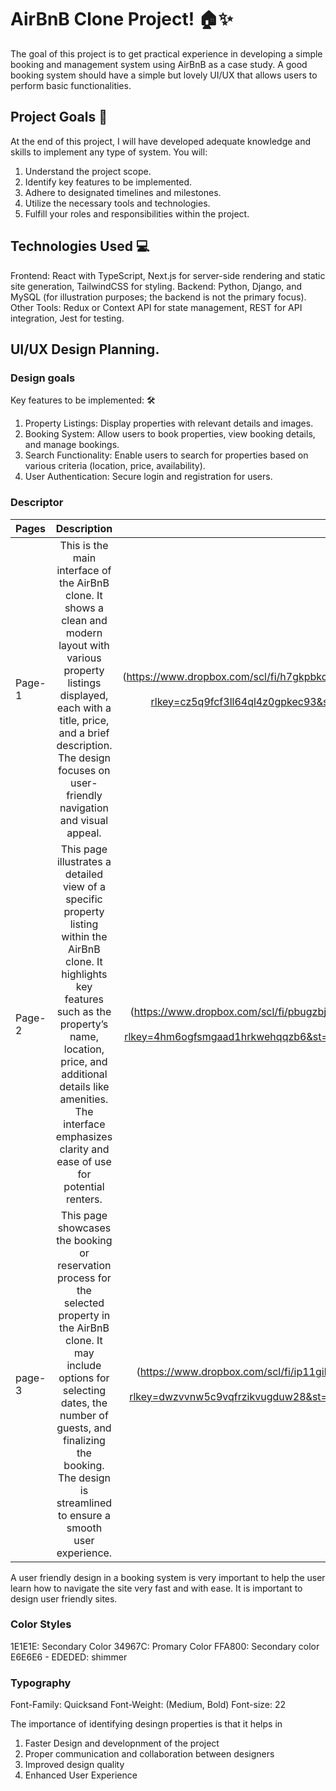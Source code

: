 # AirBnB Clone Project! 🏠✨
The goal of this project is to get practical experience in developing a simple booking and management system using AirBnB as a case study. 
A good booking system should have a simple but lovely UI/UX that allows users to perform basic functionalities.

## Project Goals 🎯
At the end of this project, I will have developed adequate knowledge and skills to implement any type of system. You will:

1. Understand the project scope.
2. Identify key features to be implemented.
3. Adhere to designated timelines and milestones.
4. Utilize the necessary tools and technologies.
5. Fulfill your roles and responsibilities within the project.

## Technologies Used 💻

Frontend: React with TypeScript, Next.js for server-side rendering and static site generation, TailwindCSS for styling.
Backend: Python, Django, and MySQL (for illustration purposes; the backend is not the primary focus).
Other Tools: Redux or Context API for state management, REST for API integration, Jest for testing.

## UI/UX Design Planning.

### Design goals
Key features to be implemented: 🛠️
1. Property Listings: Display properties with relevant details and images.
2. Booking System: Allow users to book properties, view booking details, and manage bookings.
3. Search Functionality: Enable users to search for properties based on various criteria (location, price, availability).
4. User Authentication: Secure login and registration for users.


### Descriptor

| Pages	 | Description | UI |
|:-------------|:--------------:|--------------:|
| Page-1 | This is the main interface of the AirBnB clone. It shows a clean and modern layout with various property listings displayed, each with a  title, price, and a brief description. The design focuses on user-friendly navigation and visual appeal.   | (https://www.dropbox.com/scl/fi/h7gkpbkcjxo7gd6w695e3/airbnb-1.png?rlkey=cz5q9fcf3ll64ql4z0gpkec93&st=tnjo3j79&dl=0&raw=1)  |
| Page-2 | This page illustrates a detailed view of a specific property listing within the AirBnB clone. It highlights key features such as the property’s name, location, price, and additional details like amenities. The interface emphasizes clarity and ease of use for potential renters.        | (https://www.dropbox.com/scl/fi/pbugzbjc5bolknzv186xo/airbnb-2.png?rlkey=4hm6ogfsmgaad1hrkwehqqzb6&st=b10gzu85&dl=0&raw=1)     |
| page-3 | This page showcases the booking or reservation process for the selected property in the AirBnB clone. It may include options for selecting dates, the number of guests, and finalizing the booking. The design is streamlined to ensure a smooth user experience. | (https://www.dropbox.com/scl/fi/ip11gibee9w2nzciar6xi/airbnb-3.png?rlkey=dwzvvnw5c9vqfrzikvugduw28&st=1hmy3vcn&dl=0&raw=1) |


A user friendly design in a booking system is very important to help the user learn how to navigate the site very fast and with ease. It is important to
design user friendly sites.


### Color Styles
1E1E1E: Secondary Color
34967C: Promary Color
FFA800: Secondary color
E6E6E6 - EDEDED: shimmer

### Typography
Font-Family: Quicksand
Font-Weight: (Medium, Bold)
Font-size: 22


The importance of identifying desingn properties is that it helps in 
1. Faster Design and developnment of the project
2. Proper communication and collaboration between designers
3. Improved design quality
4. Enhanced User Experience